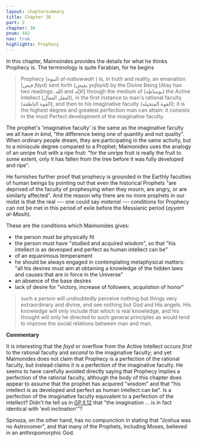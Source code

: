 ```yaml
---
layout: chaptersummary
title: Chapter 36
part: 2
chapter: 36
pnum: 442
nav: true
highlights: Prophecy
---
```


In this chapter, Maimoindes provides the details for what he thinks Prophecy is. The terminology is quite Farabian, for he begins
> Prophecy (النبوة _al-nabuwwah_ ) is, in truth and reality, an emanation (فيض _fayd_) sent forth (يفيض _yufayid_) by the Divine Being [Atay has two readings: الله and الإله] through the medium of (بوساطة) the Active Intellect (العقل الفعال), in the first instance to man's rational faculty (القوة الناطقة), and then to his imaginative faculty (القوة المتخيله); it is the highest degree and greatest perfection man can attain: it consists in the most Perfect development of the imaginative faculty.

The prophet's 'imaginative faculty' is the same as the imaginative faculty we all have _in kind_, "the difference being one of quantity and not quality". When ordinary people dream, they are participating in the same activity, but to a miniscule degree compared to a Prophet; Maimonides uses the analogy of an unripe fruit with a ripe fruit: "for the unripe fruit is really the fruit to some extent, only it has fallen from the tree before it was fully developed and ripe".

He furnishes further proof that prophecy is grounded in the Earthly faculties of human beings by pointing out that even the historical Prophets "are deprived of the faculty of prophesying when they mourn, are angry, or are similarly affected". And the reason why there are no more prophets in our midst is that the real --- one could say _material_ --- conditions for Prophecy can not be met in this period of exile before the Messianic period (_ayyam al-Masih_).

These are the conditions which Maimonides gives:
- the person must be physically fit
- the person must have "studied and acquired wisdom", so that "his intellect is as deveoped and perfect as human intellect can be"
- of an equanimous temperament
- he should be always engaged in contemplating metaphysical matters: "all his desires must aim at obtaining a knowledge of the hidden laws and causes that are in force in the Universe"
- an absence of the base desires
- lack of desire for "victory, increase of followers, acquiistion of honor"

> such a person will undoubtedly perceive nothing but things very extraordinary and divine, and see nothing but God and His angels. His knowledge will only include that which is real knowledge, and his thought will only he directed to such general principles as would tend to improve the social relations between man and man.

**Commentary**

It is interesting that the _fayd_ or overflow from the Active Intellect occurs _first_ to the rational faculty and _second_ to the imaginative faculty; and yet Maimonides does not claim that Prophecy is a perfection of the rational faculty, but instead claims it is a perfection of the imaginative faculty. He seems to have carefully avoided directly saying that Prophecy implies a perfection of the rational faculty, although the body of this chapter does appear to assume that the prophet has acquired "wisdom" and that "his intellect is as developed and perfect as human intellect can be". Is a perfection of the imaginative faculty equivalent to a perfection of the intellect? Didn't he tell us in [GP.II.12](https://emadmasroor.github.io/Guide-Perplexed/summaries/II/ch12/) that "the imagination ... is in fact identical with 'evil inclination'"?

Spinoza, on the other hand, has no compunction in stating that "Joshua was no Astronomer", and that many of the Prophets, including Moses, believed in an anthropomorphic God.
